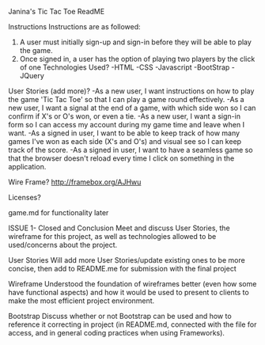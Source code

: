 Janina's Tic Tac Toe ReadME

Instructions
Instructions are as followed:
1. A user must initially sign-up and sign-in before they will be able to play the game.
2. Once signed in, a user has the option of playing two players by the click of one 
Technologies Used?
  -HTML
  -CSS
  -Javascript
  -BootStrap
  -JQuery

User Stories (add more)?
  -As a new user, I want instructions on how to play the game 'Tic Tac Toe' so that I can play a game round effectively.
  -As a new user, I want a signal at the end of a game, with which side won so I can confirm if X's or O's won, or even a tie.
  -As a new user, I want a sign-in form so I can access my account during my game time and leave when I want.
  -As a signed in user, I want to be able to keep track of how many games I've won as each side (X's and O's) and visual see so I can keep track of the score.
  -As a signed in user, I want to have a seamless game so that the browser doesn't reload every time I click on something in the application.

Wire Frame?
http://framebox.org/AJHwu


Licenses?

game.md for functionality later


ISSUE 1- Closed and Conclusion
Meet and discuss User Stories, the wireframe for this project, as well as technologies allowed to be used/concerns about the project.

User Stories
Will add more User Stories/update existing ones to be more concise, then add to README.me for submission with the final project

Wireframe
Understood the foundation of wireframes better (even how some have functional aspects) and how it would be used to present to clients to make the most efficient project environment.

Bootstrap
Discuss whether or not Bootstrap can be used and how to reference it correcting in project (in README.md, connected with the file for access, and in general coding practices when using Frameworks).
